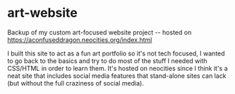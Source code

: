 # art-website
Backup of my custom art-focused website project -- hosted on https://aconfuseddragon.neocities.org/index.html

I built this site to act as a fun art portfolio so it's not tech focused, I wanted to go back to the basics and try to do most of the stuff I needed with CSS/HTML in order to learn them.
It's hosted on neocities since I think it's a neat site that includes social media features that stand-alone sites can lack (but without the full craziness of social media).
